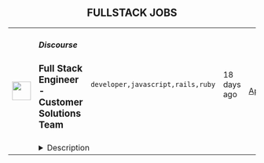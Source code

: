 <div align="center"><h2>FULLSTACK JOBS</h2></div><table><tr>
                <td width="100" height="100" rowspan="2">
                    <img src="https://remotive.com/job/1224255/logo" width="38px" height="auto">
                </td>
                <td width="300">
                    <h5>Discourse</h5>
                    <h3>Full Stack Engineer - Customer Solutions Team</h3>
                </td>
                <td width="300">
                    <code>developer,javascript,rails,ruby</code>
                </td>
                <td width="200">
                <text>18 days ago</text>
                </td>
                <td width="100" rowspan="2">
                <a href="https://remotive.com/remote-jobs/software-dev/full-stack-engineer-customer-solutions-team-1224255" align="right" target="_blank">Apply</a>
                </td>
            </tr>
            <tr>
                <td colspan="3">
                <details><summary>Description</summary>
                <div class="h5"><em>Salary dependent on location and experience</em></div>
<p class="h1"> </p>
<p class="h1"><!--block-->About the job</p>
<p>You will work closely with some of Discourse’s largest clients to help them with their extensive customizations. You will also be contributing to Discourse’s core product and official plugins.</p>
<p><!--block--><br>Responsibilities include:<br><br></p>
<ul>
<li><!--block-->Communicate daily with clients and work with them to agree on work priorities</li>
<li><!--block-->Implement and document client features</li>
<li><!--block-->Discuss and decide with internal Discourse teams whether features are appropriate in core, or in client plugins</li>
<li><!--block-->Maintain client-specific features against latest core versions</li>
<li><!--block-->Highlight new critical core features to high-profile clients</li>
<li><!--block-->Schedule and deploy patches and upgrades</li>
</ul>
<p><!--block--><br><strong>About you</strong></p>
<p><!--block--></p>
<ul>
<li>You are an experienced full stack developer who has an interest in proposing and providing direct solutions to aid in customer success. You have excellent written and verbal communication skills and are comfortable working in a fully remote team.</li>
<li>You should be excited about customizing open-source solutions to fit a customer’s requirements.</li>
<li>You have Ruby, Rails and JavaScript experience; Discourse applicants usually complete a paid trial project prior to joining the team.</li>
<li>You should be kind to your co-workers. We believe in a welcoming workplace where people from different backgrounds and cultures work together to create something great.</li>
</ul>
<p> </p>
<p><!--block--><br><strong>About us</strong><br><br></p>
<p>There are many benefits to working at Discourse including a flexible work schedule, 5 weeks of holiday per year, funding for a co-working space, and more! <a href="https://www.discourse.org/team#benefits" rel="nofollow">Learn more</a>.<br><br></p>
<p><!--block--><br><strong>How to Apply</strong></p>
<p><!--block--><br>Please send a detailed cover letter along with your resume to <a href="mailto:jobs+wwr@discourse.org" rel="nofollow">jobs+wwr@discourse.org</a><br><br></p>
<!--block-->
<p><br><br></p>
<img src="https://remotive.com/job/track/1224255/blank.gif?source=public_api" alt=""/>
                </details>
                </td>
            </tr></table>
